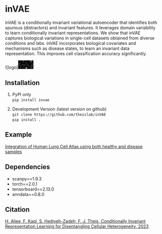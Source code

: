 # inVAE

inVAE is a conditionally invariant variational autoencoder that identifies both spurious (distractors) and invariant features. 
It leverages domain variability to learn conditionally invariant representations. We show that inVAE captures biological variations in single-cell datasets obtained from diverse conditions and labs. 
inVAE incorporates biological covariates and mechanisms such as disease states, to learn an invariant data representation. This improves cell classification accuracy significantly. 

![logo]<img src="./images/inVAE_black.png" width=50>


## Installation

1. PyPI only <br/> 
```pip install invae```<br/>

2. Development Version (latest version on github) <br/>
```git clone https://github.com/theislab/inVAE```<br/>
```pip install .```<br/>

## Example

[Integration of Human Lung Cell Atlas using both healthy and disease samples](https://github.com/theislab/inVAE/blob/master/notebooks/inVAE_LungAtlas.ipynb)


## Dependencies

* scanpy==1.9.3
* torch==2.0.1
* tensorboard==2.13.0
* anndata==0.8.0


## Citation

[H. Aliee, F. Kapl, S. Hediyeh-Zadeh, F. J. Theis, Conditionally Invariant Representation Learning for Disentangling Cellular Heterogeneity, 2023](https://arxiv.org/abs/2307.00558)

